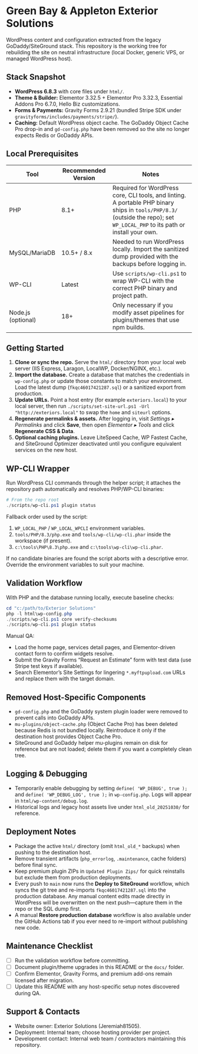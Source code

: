 # Green Bay & Appleton Exterior Solutions

WordPress content and configuration extracted from the legacy GoDaddy/SiteGround stack. This repository is the working tree for rebuilding the site on neutral infrastructure (local Docker, generic VPS, or managed WordPress host).

## Stack Snapshot

- **WordPress 6.8.3** with core files under `html/`.
- **Theme & Builder:** Elementor 3.32.5 + Elementor Pro 3.32.3, Essential Addons Pro 6.7.0, Hello Biz customizations.
- **Forms & Payments:** Gravity Forms 2.9.21 (bundled Stripe SDK under `gravityforms/includes/payments/stripe/`).
- **Caching:** Default WordPress object cache. The GoDaddy Object Cache Pro drop-in and `gd-config.php` have been removed so the site no longer expects Redis or GoDaddy APIs.

## Local Prerequisites

| Tool | Recommended Version | Notes |
| --- | --- | --- |
| PHP | 8.1+ | Required for WordPress core, CLI tools, and linting. A portable PHP binary ships in `tools/PHP/8.3/` (outside the repo); set `WP_LOCAL_PHP` to its path or install your own. |
| MySQL/MariaDB | 10.5+ / 8.x | Needed to run WordPress locally. Import the sanitized dump provided with the backups before logging in. |
| WP-CLI | Latest | Use `scripts/wp-cli.ps1` to wrap WP-CLI with the correct PHP binary and project path. |
| Node.js (optional) | 18+ | Only necessary if you modify asset pipelines for plugins/themes that use npm builds. |

## Getting Started

1. **Clone or sync the repo.** Serve the `html/` directory from your local web server (IIS Express, Laragon, LocalWP, Docker/NGINX, etc.).
2. **Import the database.** Create a database that matches the credentials in `wp-config.php` or update those constants to match your environment. Load the latest dump (`fkqc46017421287.sql`) or a sanitized export from production.
3. **Update URLs.** Point a host entry (for example `exteriors.local`) to your local server, then run `./scripts/set-site-url.ps1 -Url "http://exteriors.local"` to swap the `home` and `siteurl` options.
4. **Regenerate permalinks & assets.** After logging in, visit *Settings ▸ Permalinks* and click **Save**, then open *Elementor ▸ Tools* and click **Regenerate CSS & Data**.
5. **Optional caching plugins.** Leave LiteSpeed Cache, WP Fastest Cache, and SiteGround Optimizer deactivated until you configure equivalent services on the new host.

## WP-CLI Wrapper

Run WordPress CLI commands through the helper script; it attaches the repository path automatically and resolves PHP/WP-CLI binaries:

```powershell
# From the repo root
./scripts/wp-cli.ps1 plugin status
```

Fallback order used by the script:

1. `WP_LOCAL_PHP` / `WP_LOCAL_WPCLI` environment variables.
2. `tools/PHP/8.3/php.exe` and `tools/wp-cli/wp-cli.phar` inside the workspace (if present).
3. `c:\tools\PHP\8.3\php.exe` and `c:\tools\wp-cli\wp-cli.phar`.

If no candidate binaries are found the script aborts with a descriptive error. Override the environment variables to suit your machine.

## Validation Workflow

With PHP and the database running locally, execute baseline checks:

```powershell
cd "c:/path/to/Exterior Solutions"
php -l html\wp-config.php
./scripts/wp-cli.ps1 core verify-checksums
./scripts/wp-cli.ps1 plugin status
```

Manual QA:

- Load the home page, services detail pages, and Elementor-driven contact form to confirm widgets resolve.
- Submit the Gravity Forms “Request an Estimate” form with test data (use Stripe test keys if available).
- Search Elementor’s Site Settings for lingering `*.myftpupload.com` URLs and replace them with the target domain.

## Removed Host-Specific Components

- `gd-config.php` and the GoDaddy system plugin loader were removed to prevent calls into GoDaddy APIs.
- `mu-plugins/object-cache.php` (Object Cache Pro) has been deleted because Redis is not bundled locally. Reintroduce it only if the destination host provides Object Cache Pro.
- SiteGround and GoDaddy helper mu-plugins remain on disk for reference but are not loaded; delete them if you want a completely clean tree.

## Logging & Debugging

- Temporarily enable debugging by setting `define( 'WP_DEBUG', true );` and `define( 'WP_DEBUG_LOG', true );` in `wp-config.php`. Logs will appear in `html/wp-content/debug.log`.
- Historical logs and legacy host assets live under `html_old_20251030/` for reference.

## Deployment Notes

- Package the active `html/` directory (omit `html_old_*` backups) when pushing to the destination host.
- Remove transient artifacts (`php_errorlog`, `.maintenance`, cache folders) before final sync.
- Keep premium plugin ZIPs in `Updated Plugin Zips/` for quick reinstalls but exclude them from production deployments.
- Every push to `main` now runs the **Deploy to SiteGround** workflow, which syncs the git tree and re-imports `fkqc46017421287.sql` into the production database. Any manual content edits made directly in WordPress will be overwritten on the next push—capture them in the repo or the SQL dump first.
- A manual **Restore production database** workflow is also available under the GitHub Actions tab if you ever need to re-import without publishing new code.

## Maintenance Checklist

- [ ] Run the validation workflow before committing.
- [ ] Document plugin/theme upgrades in this README or the `docs/` folder.
- [ ] Confirm Elementor, Gravity Forms, and premium add-ons remain licensed after migration.
- [ ] Update this README with any host-specific setup notes discovered during QA.

## Support & Contacts

- Website owner: Exterior Solutions (Jeremiah81505).
- Deployment: Internal team; choose hosting provider per project.
- Development contact: Internal web team / contractors maintaining this repository.
